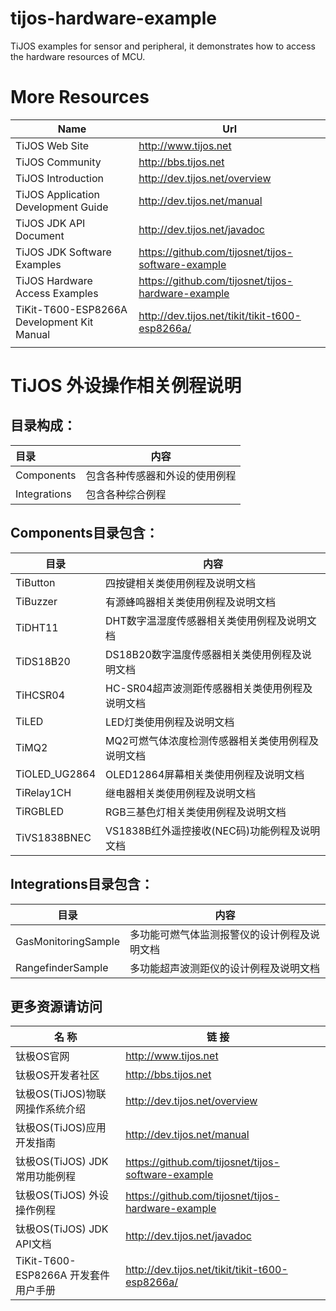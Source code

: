 # tijos-hardware-example
TiJOS examples for sensor and peripheral, it demonstrates how to access the hardware resources of MCU.


# More Resources

| Name                                     | Url                                      |
| ---------------------------------------- | ---------------------------------------- |
| TiJOS Web Site                           | <http://www.tijos.net>                   |
| TiJOS Community                          | <http://bbs.tijos.net>                   |
| TiJOS Introduction                       | <http://dev.tijos.net/overview>          |
| TiJOS Application Development Guide      | <http://dev.tijos.net/manual>            |
| TiJOS JDK API Document                   | <http://dev.tijos.net/javadoc>           |
| TiJOS JDK Software Examples              | <https://github.com/tijosnet/tijos-software-example> |
| TiJOS Hardware Access Examples           | <https://github.com/tijosnet/tijos-hardware-example> |
| TiKit-T600-ESP8266A Development Kit Manual | <http://dev.tijos.net/tikit/tikit-t600-esp8266a/> |
|                                          |                                          |

# TiJOS 外设操作相关例程说明

## 目录构成：

| 目录           | 内容              |
| :----------- | --------------- |
| Components   | 包含各种传感器和外设的使用例程 |
| Integrations | 包含各种综合例程        |



## Components目录包含：

| 目录            | 内容                           |
| ------------- | ---------------------------- |
| TiButton      | 四按键相关类使用例程及说明文档              |
| TiBuzzer      | 有源蜂鸣器相关类使用例程及说明文档            |
| TiDHT11       | DHT数字温湿度传感器相关类使用例程及说明文档      |
| TiDS18B20     | DS18B20数字温度传感器相关类使用例程及说明文档   |
| TiHCSR04      | HC-SR04超声波测距传感器相关类使用例程及说明文档  |
| TiLED         | LED灯类使用例程及说明文档               |
| TiMQ2         | MQ2可燃气体浓度检测传感器相关类使用例程及说明文档   |
| TiOLED_UG2864 | OLED12864屏幕相关类使用例程及说明文档      |
| TiRelay1CH    | 继电器相关类使用例程及说明文档              |
| TiRGBLED      | RGB三基色灯相关类使用例程及说明文档          |
| TiVS1838BNEC  | VS1838B红外遥控接收(NEC码)功能例程及说明文档 |

## Integrations目录包含：

| 目录                  | 内容                     |
| ------------------- | ---------------------- |
| GasMonitoringSample | 多功能可燃气体监测报警仪的设计例程及说明文档 |
| RangefinderSample   | 多功能超声波测距仪的设计例程及说明文档    |



## 更多资源请访问

| 名 称                          | 链 接                                      |      |
| ---------------------------- | ---------------------------------------- | ---- |
| 钛极OS官网                       | <http://www.tijos.net>                   |      |
| 钛极OS开发者社区                    | <http://bbs.tijos.net>                   |      |
| 钛极OS(TiJOS)物联网操作系统介绍         | <http://dev.tijos.net/overview>          |      |
| 钛极OS(TiJOS)应用开发指南            | <http://dev.tijos.net/manual>            |      |
| 钛极OS(TiJOS) JDK 常用功能例程       | <https://github.com/tijosnet/tijos-software-example> |      |
| 钛极OS(TiJOS) 外设操作例程           | <https://github.com/tijosnet/tijos-hardware-example> |      |
| 钛极OS(TiJOS) JDK API文档        | <http://dev.tijos.net/javadoc>           |      |
| TiKit-T600-ESP8266A 开发套件用户手册 | <http://dev.tijos.net/tikit/tikit-t600-esp8266a/> |      |

